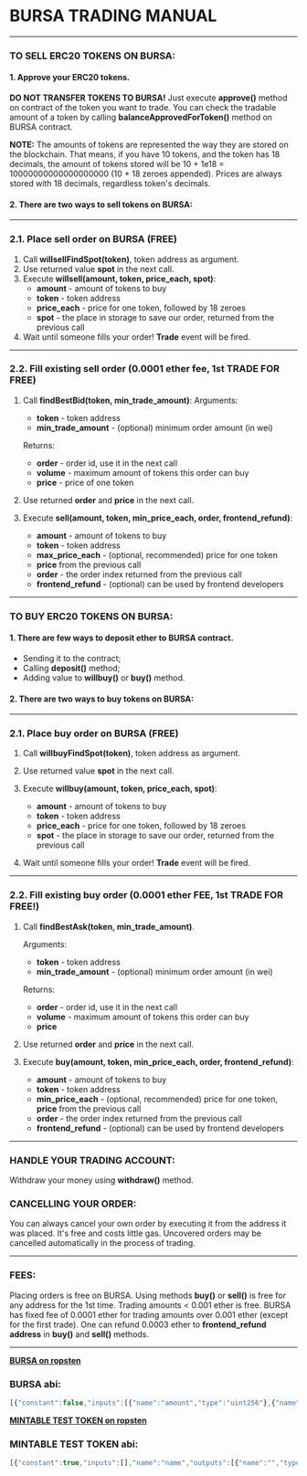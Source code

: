 

# BURSA TRADING MANUAL
---
### TO SELL ERC20 TOKENS ON BURSA:

#### 1. Approve your ERC20 tokens.
**DO NOT TRANSFER TOKENS TO BURSA!** Just execute **approve()** method on contract of the token you want to trade. You can check the tradable amount of a token by calling **balanceApprovedForToken()** method on BURSA contract.

**NOTE:** The amounts of tokens are represented the way they are stored on the blockchain. That means, if you have 10 tokens, and the token has 18 decimals, the amount of tokens stored will be 10 + 1e18 = 10000000000000000000 (10 + 18 zeroes appended). Prices are always stored with 18 decimals, regardless token's decimals.


#### 2. There are two ways to sell tokens on BURSA:
---
### 2.1. Place sell order on BURSA  (FREE)
1. Call     **willsellFindSpot(token)**, token address as argument.
2. Use returned value **spot** in the next call.
3. Execute  **willsell(amount, token, price_each, spot)**:
     * **amount**   - amount of tokens to buy
     * **token**   - token address
     * **price_each**   - price for one token, followed by 18 zeroes
     * **spot**   - the place in storage to save our order, returned from the previous call
4. Wait until someone fills your order! **Trade** event will be fired.
---
### 2.2. Fill existing sell order (0.0001 ether fee, 1st TRADE FOR FREE)

1. Call **findBestBid(token, min_trade_amount)**:
Arguments:
    *  **token**   - token address
    *  **min\_trade\_amount** - (optional) minimum order amount (in wei)

    Returns:
    * **order** - order id, use it in the next call
    * **volume**   - maximum amount of tokens this order can buy
    * **price** - price of one token
2. Use returned **order** and **price** in the next call.
3. Execute **sell(amount, token, min_price_each, order, frontend_refund)**:
    * **amount**   - amount of tokens to buy
    * **token**   - token address
    * **max\_price\_each**   - (optional, recommended) price for one token
    * **price** from the previous call
    * **order**   - the order index returned from the previous call
    * **frontend\_refund**  - (optional) can be used by frontend developers
---

### TO BUY ERC20 TOKENS ON BURSA:

#### 1. There are few ways to deposit ether to BURSA contract.
 * Sending it to the contract;
 * Calling **deposit()** method;
 * Adding value to **willbuy()** or **buy()** method.

#### 2. There are two ways to buy tokens on BURSA:
---
### 2.1. Place buy order on BURSA  (FREE)
1. Call     **willbuyFindSpot(token)**, token address as argument.
2. Use returned value **spot** in the next call.
3. Execute  **willbuy(amount, token, price_each, spot)**:
     * **amount**   - amount of tokens to buy
     * **token**   - token address
     * **price_each**   - price for one token, followed by 18 zeroes
     * **spot**   - the place in storage to save our order, returned
                 from the previous call

4. Wait until someone fills your order! **Trade** event will be fired.
---
### 2.2. Fill existing buy order  (0.0001 ether FEE, 1st TRADE FOR FREE!)
1. Call **findBestAsk(token, min_trade_amount)**.

    Arguments:
    * **token**   - token address
    * **min_trade_amount** - (optional) minimum order amount (in wei)

    Returns:
    * **order**   - order id, use it in the next call
    * **volume**   - maximum amount of tokens this order can buy
    *  **price**
2. Use returned **order** and **price** in the next call.

3. Execute **buy(amount, token, min_price_each, order, frontend_refund)**:
    * **amount**   - amount of tokens to buy
    * **token**   - token address
    * **min_price_each**   - (optional, recommended) price for one token, **price** from the previous call
    * **order**   - the order index returned from the previous call
    * **frontend_refund**  - (optional) can be used by frontend developers

---

### HANDLE YOUR TRADING ACCOUNT:
Withdraw your money using **withdraw()** method.

### CANCELLING YOUR ORDER:
You can always cancel your own order by executing it from the address it was placed. It's free and costs little gas. Uncovered orders may be cancelled automatically in the process of trading.

---



### FEES:
Placing orders is free on BURSA.  Using methods **buy()** or **sell()** is free for any address for the 1st time. Trading amounts < 0.001 ether is free. BURSA has fixed fee of 0.0001 ether for trading amounts over 0.001 ether (except for the first trade). One can refund 0.0003 ether to **frontend_refund address** in **buy()** and **sell()** methods.

---

**[BURSA on ropsten](https://ropsten.etherscan.io/address/0xC9d78ebd4D11d0Dd6FE16953EfE6534A2cc0A9c7)**
### BURSA abi:
```js
[{"constant":false,"inputs":[{"name":"amount","type":"uint256"},{"name":"token","type":"address"},{"name":"price_each","type":"uint256"},{"name":"bid_order_spot","type":"uint256"}],"name":"willbuy","outputs":[{"name":"","type":"bool"}],"payable":true,"stateMutability":"payable","type":"function"},{"constant":true,"inputs":[],"name":"updateAvailable","outputs":[{"name":"","type":"address"}],"payable":false,"stateMutability":"view","type":"function"},{"constant":true,"inputs":[],"name":"name","outputs":[{"name":"","type":"string"}],"payable":false,"stateMutability":"view","type":"function"},{"constant":true,"inputs":[{"name":"token","type":"address"},{"name":"min_trade_amount","type":"uint256"}],"name":"findBestBid","outputs":[{"name":"bid_order","type":"uint256"},{"name":"volume","type":"uint256"},{"name":"price","type":"uint256"}],"payable":false,"stateMutability":"view","type":"function"},{"constant":false,"inputs":[{"name":"amount","type":"uint256"}],"name":"withdraw","outputs":[],"payable":false,"stateMutability":"nonpayable","type":"function"},{"constant":true,"inputs":[{"name":"token","type":"address"},{"name":"user","type":"address"}],"name":"balanceApprovedForToken","outputs":[{"name":"amount","type":"uint256"}],"payable":false,"stateMutability":"view","type":"function"},{"constant":true,"inputs":[{"name":"user","type":"address"}],"name":"balanceOf","outputs":[{"name":"balance","type":"uint256"}],"payable":false,"stateMutability":"view","type":"function"},{"constant":true,"inputs":[{"name":"token","type":"address"},{"name":"ask_order","type":"uint256"}],"name":"willsellInfo","outputs":[{"name":"user","type":"address"},{"name":"price","type":"uint256"},{"name":"amount","type":"uint256"}],"payable":false,"stateMutability":"view","type":"function"},{"constant":false,"inputs":[{"name":"amount","type":"uint256"},{"name":"token","type":"address"},{"name":"min_price_each","type":"uint256"},{"name":"bid_order","type":"uint256"},{"name":"frontend_refund","type":"address"}],"name":"sell","outputs":[{"name":"","type":"bool"}],"payable":true,"stateMutability":"payable","type":"function"},{"constant":true,"inputs":[{"name":"token","type":"address"},{"name":"min_trade_amount","type":"uint256"}],"name":"findBestAsk","outputs":[{"name":"ask_order","type":"uint256"},{"name":"volume","type":"uint256"},{"name":"price","type":"uint256"}],"payable":false,"stateMutability":"view","type":"function"},{"constant":false,"inputs":[{"name":"amount","type":"uint256"},{"name":"token","type":"address"},{"name":"price_each","type":"uint256"},{"name":"ask_order_spot","type":"uint256"}],"name":"willsell","outputs":[{"name":"","type":"bool"}],"payable":true,"stateMutability":"payable","type":"function"},{"constant":true,"inputs":[{"name":"token","type":"address"},{"name":"bid_order","type":"uint256"}],"name":"willbuyInfo","outputs":[{"name":"user","type":"address"},{"name":"price","type":"uint256"},{"name":"amount","type":"uint256"}],"payable":false,"stateMutability":"view","type":"function"},{"constant":false,"inputs":[],"name":"deposit","outputs":[{"name":"","type":"bool"}],"payable":true,"stateMutability":"payable","type":"function"},{"constant":true,"inputs":[{"name":"token","type":"address"}],"name":"willsellFindSpot","outputs":[{"name":"ask_order_spot","type":"uint256"}],"payable":false,"stateMutability":"view","type":"function"},{"constant":true,"inputs":[{"name":"token","type":"address"}],"name":"willbuyFindSpot","outputs":[{"name":"bid_order_spot","type":"uint256"}],"payable":false,"stateMutability":"view","type":"function"},{"constant":false,"inputs":[{"name":"amount","type":"uint256"},{"name":"token","type":"address"},{"name":"max_price_each","type":"uint256"},{"name":"ask_order","type":"uint256"},{"name":"frontend_refund","type":"address"}],"name":"buy","outputs":[{"name":"","type":"bool"}],"payable":true,"stateMutability":"payable","type":"function"},{"inputs":[],"payable":false,"stateMutability":"nonpayable","type":"constructor"},{"payable":true,"stateMutability":"payable","type":"fallback"},{"anonymous":false,"inputs":[{"indexed":false,"name":"amount","type":"uint256"},{"indexed":false,"name":"token","type":"address"},{"indexed":false,"name":"price_each","type":"uint256"},{"indexed":false,"name":"buyer","type":"address"},{"indexed":false,"name":"seller","type":"address"}],"name":"Trade","type":"event"}]
```

**[MINTABLE TEST TOKEN on ropsten](https://ropsten.etherscan.io/address/0x5D8b2400961546691214b495a501dE818939cfe2)**
### MINTABLE TEST TOKEN abi:
```js
[{"constant":true,"inputs":[],"name":"name","outputs":[{"name":"","type":"string"}],"payable":false,"stateMutability":"view","type":"function"},{"constant":false,"inputs":[{"name":"_spender","type":"address"},{"name":"_value","type":"uint256"}],"name":"approve","outputs":[{"name":"success","type":"bool"}],"payable":false,"stateMutability":"nonpayable","type":"function"},{"constant":false,"inputs":[{"name":"_from","type":"address"},{"name":"_to","type":"address"},{"name":"_value","type":"uint256"}],"name":"transferFrom","outputs":[{"name":"success","type":"bool"}],"payable":false,"stateMutability":"nonpayable","type":"function"},{"constant":true,"inputs":[],"name":"decimals","outputs":[{"name":"","type":"uint8"}],"payable":false,"stateMutability":"view","type":"function"},{"constant":true,"inputs":[{"name":"_owner","type":"address"}],"name":"balanceOf","outputs":[{"name":"balance","type":"uint256"}],"payable":false,"stateMutability":"view","type":"function"},{"constant":false,"inputs":[{"name":"_value","type":"uint256"},{"name":"_to","type":"address"}],"name":"mint","outputs":[],"payable":false,"stateMutability":"nonpayable","type":"function"},{"constant":true,"inputs":[],"name":"symbol","outputs":[{"name":"","type":"string"}],"payable":false,"stateMutability":"view","type":"function"},{"constant":false,"inputs":[{"name":"_to","type":"address"},{"name":"_value","type":"uint256"}],"name":"transfer","outputs":[{"name":"success","type":"bool"}],"payable":false,"stateMutability":"nonpayable","type":"function"},{"constant":true,"inputs":[{"name":"_owner","type":"address"},{"name":"_spender","type":"address"}],"name":"allowance","outputs":[{"name":"remaining","type":"uint256"}],"payable":false,"stateMutability":"view","type":"function"},{"inputs":[],"payable":false,"stateMutability":"nonpayable","type":"constructor"},{"anonymous":false,"inputs":[{"indexed":true,"name":"_from","type":"address"},{"indexed":true,"name":"_to","type":"address"},{"indexed":false,"name":"_value","type":"uint256"}],"name":"Transfer","type":"event"},{"anonymous":false,"inputs":[{"indexed":true,"name":"_owner","type":"address"},{"indexed":true,"name":"_spender","type":"address"},{"indexed":false,"name":"_value","type":"uint256"}],"name":"Approval","type":"event"}]
```
